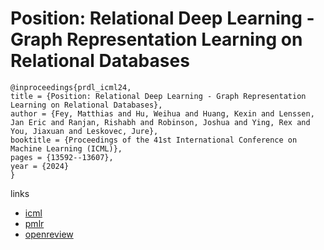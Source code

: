 # Position: Relational Deep Learning - Graph Representation Learning on Relational Databases

```
@inproceedings{prdl_icml24,
title = {Position: Relational Deep Learning - Graph Representation Learning on Relational Databases},
author = {Fey, Matthias and Hu, Weihua and Huang, Kexin and Lenssen, Jan Eric and Ranjan, Rishabh and Robinson, Joshua and Ying, Rex and You, Jiaxuan and Leskovec, Jure},
booktitle = {Proceedings of the 41st International Conference on Machine Learning (ICML)},
pages = {13592--13607},
year = {2024}
}
```

links
- [icml](https://icml.cc/Conferences/2024/Schedule?showEvent=34733)
- [pmlr](https://proceedings.mlr.press/v235/fey24a.html)
- [openreview](https://openreview.net/forum?id=BIMSHniyCP)
